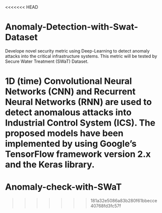 <<<<<<< HEAD
# Anomaly-Detection-with-Swat-Dataset
Develope novel security metric using Deep-Learning to detect anomaly attacks into the critical infrastructure systems. This metric will be tested by Secure Water Treatment (SWaT) Dataset. 

1D (time) Convolutional Neural Networks (CNN) and Recurrent Neural Networks (RNN) are used to detect anomalous attacks into Industrial Control System (ICS). The proposed models have been implemented by using Google’s TensorFlow framework version 2.x and the Keras library. 
=======
# Anomaly-check-with-SWaT
>>>>>>> 181a32e5086a83b280f61bbecce40768fd3fc57f
